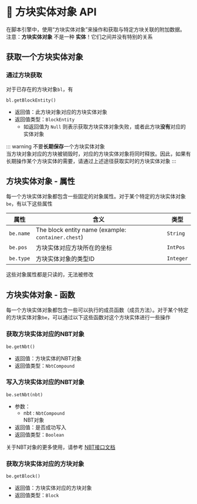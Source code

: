 # 📮 方块实体对象 API

在脚本引擎中，使用“方块实体对象”来操作和获取与特定方块关联的附加数据。  
注意：**方块实体对象** 不是一种 **实体**！它们之间并没有特别的关系

## 获取一个方块实体对象

### 通过方块获取

对于已存在的方块对象`bl`，有

`bl.getBlockEntity()` 

- 返回值：此方块对象对应的方块实体对象 
- 返回值类型：`BlockEntity`
  - 如返回值为 `Null` 则表示获取方块实体对象失败，或者此方块**没有**对应的实体对象

::: warning
不要**长期保存**一个方块实体对象  
当方块对象对应的方块被销毁时，对应的方块实体对象将同时释放。因此，如果有长期操作某个方块实体的需要，请通过上述途径获取实时的方块实体对象
:::

## 方块实体对象 - 属性

每一个方块实体对象都包含一些固定的对象属性。对于某个特定的方块实体对象`be`，有以下这些属性

| 属性    | 含义                       | 类型      |
| ------- | -------------------------- | --------- |
| `be.name`  | The block entity name (example: `container.chest`) | `String`  |
| `be.pos`  | 方块实体对应方块所在的坐标 | `IntPos`  |
| `be.type` | 方块实体对象的类型ID       | `Integer` |

这些对象属性都是只读的，无法被修改

## 方块实体对象 - 函数

每一个方块实体对象都包含一些可以执行的成员函数（成员方法）。对于某个特定的方块实体对象`be`，可以通过以下这些函数对这个方块实体进行一些操作

### 获取方块实体对应的NBT对象

`be.getNbt()`

- 返回值：方块实体的NBT对象
- 返回值类型：`NbtCompound`

### 写入方块实体对应的NBT对象

`be.setNbt(nbt)`

- 参数：
  - nbt : `NbtCompound`  
    NBT对象
- 返回值：是否成功写入
- 返回值类型：`Boolean`

关于NBT对象的更多使用，请参考 [NBT接口文档](../NbtAPI/NBT)

### 获取方块实体对应的方块对象

`be.getBlock()`

- 返回值：方块实体对应的方块对象
- 返回值类型：`Block`
